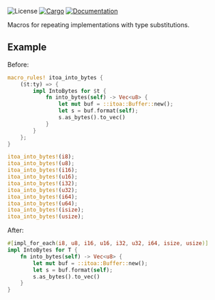 ![License](https://img.shields.io/badge/license-MIT-green.svg)
[![Cargo](https://img.shields.io/crates/v/impl-for.svg)](https://crates.io/crates/impl-for)
[![Documentation](https://docs.rs/impl-for/badge.svg)](https://docs.rs/impl-for)

Macros for repeating implementations with type substitutions.

## Example

Before:
```rust
macro_rules! itoa_into_bytes {
    ($t:ty) => {
        impl IntoBytes for $t {
            fn into_bytes(self) -> Vec<u8> {
                let mut buf = ::itoa::Buffer::new();
                let s = buf.format(self);
                s.as_bytes().to_vec()
            }
        }
    };
}

itoa_into_bytes!(i8);
itoa_into_bytes!(u8);
itoa_into_bytes!(i16);
itoa_into_bytes!(u16);
itoa_into_bytes!(i32);
itoa_into_bytes!(u32);
itoa_into_bytes!(i64);
itoa_into_bytes!(u64);
itoa_into_bytes!(isize);
itoa_into_bytes!(usize);
```

After:
```rust
#[impl_for_each(i8, u8, i16, u16, i32, u32, i64, isize, usize)]
impl IntoBytes for T {
    fn into_bytes(self) -> Vec<u8> {
        let mut buf = ::itoa::Buffer::new();
        let s = buf.format(self);
        s.as_bytes().to_vec()
    }
}
```